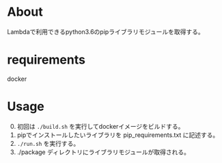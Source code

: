 # About
Lambdaで利用できるpython3.6のpipライブラリモジュールを取得する。

# requirements
docker

# Usage
0. 初回は `./build.sh` を実行してdockerイメージをビルドする。
1. pipでインストールしたいライブラリを pip_requirements.txt に記述する。
2. `./run.sh` を実行する。
3. ./package ディレクトリにライブラリモジュールが取得される。
